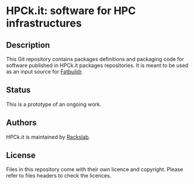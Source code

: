# HPCk.it: software for HPC infrastructures

## Description

This Git repository contains packages definitions and packaging code for
software published in HPCk.it packages repositories. It is meant to be used as
an input source for [Fatbuildr](https://github.com/rackslab/fatbuildr).

## Status

This is a prototype of an ongoing work.

## Authors

HPCk.it is maintained by [Rackslab](https://rackslab.io).

## License

Files in this repository come with their own licence and copyright. Please refer
to files headers to check the licences.
